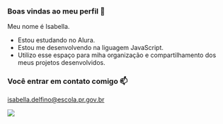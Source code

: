 ### Boas vindas ao meu perfil 💙

Meu nome é Isabella.
- Estou estudando no Alura.
- Estou me desenvolvendo na liguagem JavaScript.
- Utilizo esse espaço para miha organização e compartilhamento dos meus projetos desenvolvidos.


### Você entrar em contato comigo 📫

isabella.delfino@escola.pr.gov.br



![](https://media.tenor.com/xd2_RUy41sAAAAAM/cute-cat.gif)
